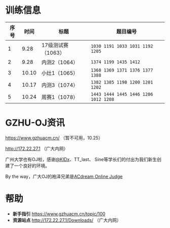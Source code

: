 # 训练信息

| 序号 | 时间 | 标题 | 题目编号 |
| --- | --- | --- | --- |
| 1 | 9.28 | 17级测试赛（1063） | `1030 1191 1033 1031 1192 1205` |
| 2 | 9.28 | 内测2（1064） | `1374 1199 1435 1412` |
| 3 | 10.10 | 小灶1（1065） | `1368 1369 1371 1376 1377 1388` |
| 4 | 10.17 | 内测3（1074） | `1382 1385 1198 1200 1201 1202` |
| 5 | 10.24 | 周赛1（1078） | `1443 1444 1445 1446 1206 1012 1208` |

# GZHU-OJ资讯

https://www.gzhuacm.cn/ （暂不可用，10.25）

http://172.22.27.1 （广大内网）

广州大学也有OJ啦，感谢[@KIDx](https://github.com/KIDx)、TT_last、 Sine等学长们的付出为我们新生创建了一个良好的环境。

By the way，广大OJ的袍泽兄弟是[ACdream Online Judge](http://acdream.info/)

# 帮助

- **新手指引** https://www.gzhuacm.cn/topic/100
- **资源站点** http://172.22.27.1/Downloads/ （广大内网）
